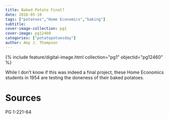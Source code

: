 ```yaml
---
title: Baked Potato Final?
date: 2016-05-10
tags: ["potatoes","Home Economics","baking"]
subtitle: 
cover-image-collection: pg1
cover-image: pg12460
categories: ["potatopotuesday"]
author: Amy J. Thompson
---
```


{% include feature/digital-image.html collection="pg1" objectid="pg12460" %}

While I don’t know if this was indeed a final project, these Home Economics students in 1954 are testing the doneness of their baked potatoes.

# Sources

PG 1-221-64